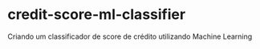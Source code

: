 # credit-score-ml-classifier
Criando um classificador de score de crédito utilizando Machine Learning
